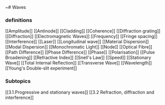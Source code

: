~# Waves

### definitions
[[Amplitude]]
[[Antinode]]
[[Cladding]]
[[Coherence]]
[[Diffraction grating]]
[[Diffraction]]
[[Electromagnetic Waves]]
[[Frequency]]
[[Fringe spacing]]
[[Interference]]
[[Laser]]
[[Longitudinal wave]]
[[Material Dispersion]]
[[Modal Dispersion]]
[[Monochromatic Light]]
[[Node]]
[[Optical Fibre]]
[[Path Difference]]
[[Phase Difference]]
[[Phase]]
[[Polarisation]]
[[Pulse Broadening]]
[[Refractive Index]]
[[Snell's Law]]
[[Speed]]
[[Stationary Wave]]
[[Total Internal Reflection]]
[[Transverse Wave]]
[[Wavelength]]
[[Young's Double-slit experiment]]

### Subtopics
[[3.1.Progressive and stationary waves]]
[[3.2 Refraction, diffraction and interference]]
